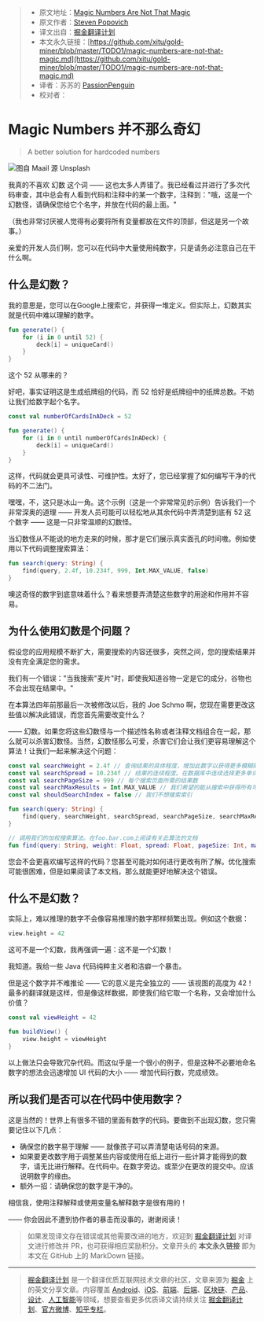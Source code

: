 > * 原文地址：[Magic Numbers Are Not That Magic](https://medium.com/better-programming/magic-numbers-are-not-that-magic-132297d435f5)
> * 原文作者：[Steven Popovich](https://medium.com/@steven.popovich)
> * 译文出自：[掘金翻译计划](https://github.com/xitu/gold-miner)
> * 本文永久链接：[https://github.com/xitu/gold-miner/blob/master/TODO1/magic-numbers-are-not-that-magic.md](https://github.com/xitu/gold-miner/blob/master/TODO1/magic-numbers-are-not-that-magic.md)
> * 译者：苏苏的 [PassionPenguin](https://github.com/PassionPenguin/)
> * 校对者：

# Magic Numbers 并不那么奇幻

> A better solution for hardcoded numbers

![图自 [Maail](https://unsplash.com/@maail?utm_source=unsplash&utm_medium=referral&utm_content=creditCopyText) 源 [Unsplash](https://unsplash.com/s/photos/feathers?utm_source=unsplash&utm_medium=referral&utm_content=creditCopyText)](https://cdn-images-1.medium.com/max/9562/1*fzMDTQAsZ8D9O3YXJwLW5A.jpeg)

我真的不喜欢 幻数 这个词 —— 这也太多人弄错了。我已经看过并进行了多次代码审查，其中总会有人看到代码和注释中的某一个数字，注释到："哦，这是一个幻数怪，请确保您给它个名字，并放在代码的最上面。"

（我也非常讨厌被人觉得有必要将所有变量都放在文件的顶部，但这是另一个故事。）

亲爱的开发人员们啊，您可以在代码中大量使用纯数字，只是请务必注意自己在干什么啊。

## 什么是幻数？

我的意思是，您可以在Google上搜索它，并获得一堆定义。但实际上，幻数其实就是代码中难以理解的数字。

```kotlin
fun generate() {
    for (i in 0 until 52) {
        deck[i] = uniqueCard()
    }
}
```

这个 52 从哪来的？

好吧，事实证明这是生成纸牌组的代码，而 52 恰好是纸牌组中的纸牌总数。不妨让我们给数字起个名字。

```kotlin
const val numberOfCardsInADeck = 52

fun generate() {
    for (i in 0 until numberOfCardsInADeck) {
        deck[i] = uniqueCard()
    }
}
```

这样，代码就会更具可读性、可维护性。太好了，您已经掌握了如何编写干净的代码的不二法门。

嘿嘿，不，这只是冰山一角。这个示例（这是一个非常常见的示例）告诉我们一个非常深奥的道理 —— 开发人员可能可以轻松地从其余代码中弄清楚到底有 52 这个数字 —— 这是一只非常温顺的幻数怪。

当幻数怪从不能说的地方走来的时候，那才是它们展示真实面孔的时间嗷。例如使用以下代码调整搜索算法：

```kotlin
fun search(query: String) {
    find(query, 2.4f, 10.234f, 999, Int.MAX_VALUE, false)
}
```

噢这奇怪的数字到底意味着什么？看来想要弄清楚这些数字的用途和作用并不容易。

## 为什么使用幻数是个问题？

假设您的应用规模不断扩大，需要搜索的内容还很多，突然之间，您的搜索结果并没有完全满足您的需求。

我们有一个错误："当我搜索"麦片"时，即使我知道谷物一定是它的成分，谷物也不会出现在结果中。"

在本算法四年前那最后一次被修改以后，我的 Joe Schmo 啊，您现在需要更改这些值以解决此错误，而您首先需要改变什么？

—— 幻数。如果您将这些幻数怪与一个描述性名称或者注释文档组合在一起，那么就可以杀害幻数怪。当然，幻数怪那么可爱，杀害它们会让我们更容易理解这个算法！让我们一起来解决这个问题：

```kotlin
const val searchWeight = 2.4f // 查询结果的具体程度，增加此数字以获得更多模糊的结果
const val searchSpread = 10.234f // 结果的连续程度。在数据库中连续选择更多单词
const val searchPageSize = 999 // 每个搜索页面所需的结果数
const val searchMaxResults = Int.MAX_VALUE // 我们希望的能从搜索中获得所有可能的结果
const val shouldSearchIndex = false // 我们不想搜索索引

fun search(query: String) {
    find(query, searchWeight, searchSpread, searchPageSize, searchMaxResults, shouldSearchIndex)
}

// 调用我们的加权搜索算法。在foo.bar.com上阅读有关此算法的文档
fun find(query: String, weight: Float, spread: Float, pageSize: Int, maxResults: Int, index: Boolean) {}
```

您会不会更喜欢编写这样的代码？您甚至可能对如何进行更改有所了解。优化搜索可能很困难，但是如果阅读了本文档，那么就能更好地解决这个错误。

## 什么不是幻数？

实际上，难以推理的数字不会像容易推理的数字那样频繁出现。例如这个数据：

```kotlin
view.height = 42
```

这可不是一个幻数，我再强调一遍：这不是一个幻数！

我知道。我给一些 Java 代码纯粹主义者和洁癖一个暴击。

但是这个数字并不难推论 —— 它的意义是完全独立的 —— 该视图的高度为 42！最多的翻译就是这样，但是像这样数据，即使我们给它取一个名称，又会增加什么价值？

```kotlin
const val viewHeight = 42

fun buildView() {
    view.height = viewHeight
}
```

以上做法只会导致冗杂代码。而这似乎是一个很小的例子，但是这种不必要地命名数字的想法会迅速增加 UI 代码的大小 —— 增加代码行数，完成绩效。

## 所以我们是否可以在代码中使用数字？

这是当然的！世界上有很多不错的里面有数字的代码。要做到不出现幻数，您只需要记住以下几点：

* 确保您的数字易于理解 —— 就像孩子可以弄清楚电话号码的来源。
* 如果要更改数字用于调整某些内容或使用在纸上进行一些计算才能得到的数字，请无比进行解释。在代码中。在数字旁边。或至少在更改的提交中。应该说明数字的缘由。
* 额外一招：请确保您的数字是干净的。

相信我，使用注释解释或使用变量名解释数字是很有用的！

—— 你会因此不遭到协作者的暴击而没事的，谢谢阅读！

> 如果发现译文存在错误或其他需要改进的地方，欢迎到 [掘金翻译计划](https://github.com/xitu/gold-miner) 对译文进行修改并 PR，也可获得相应奖励积分。文章开头的 **本文永久链接** 即为本文在 GitHub 上的 MarkDown 链接。

---

> [掘金翻译计划](https://github.com/xitu/gold-miner) 是一个翻译优质互联网技术文章的社区，文章来源为 [掘金](https://juejin.im) 上的英文分享文章。内容覆盖 [Android](https://github.com/xitu/gold-miner#android)、[iOS](https://github.com/xitu/gold-miner#ios)、[前端](https://github.com/xitu/gold-miner#前端)、[后端](https://github.com/xitu/gold-miner#后端)、[区块链](https://github.com/xitu/gold-miner#区块链)、[产品](https://github.com/xitu/gold-miner#产品)、[设计](https://github.com/xitu/gold-miner#设计)、[人工智能](https://github.com/xitu/gold-miner#人工智能)等领域，想要查看更多优质译文请持续关注 [掘金翻译计划](https://github.com/xitu/gold-miner)、[官方微博](http://weibo.com/juejinfanyi)、[知乎专栏](https://zhuanlan.zhihu.com/juejinfanyi)。
